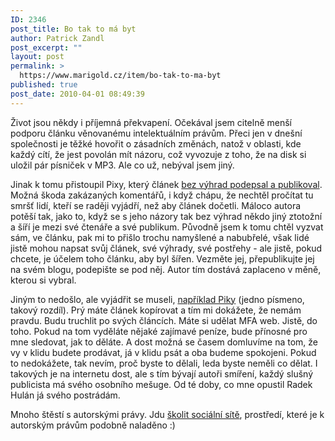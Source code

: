 ```yaml
---
ID: 2346
post_title: Bo tak to má byt
author: Patrick Zandl
post_excerpt: ""
layout: post
permalink: >
  https://www.marigold.cz/item/bo-tak-to-ma-byt
published: true
post_date: 2010-04-01 08:49:39
---
```

Život jsou někdy i příjemná překvapení. Očekával jsem citelně menší podporu článku věnovanému intelektuálním právům. Přeci jen v dnešní společnosti je těžké hovořit o zásadních změnách, natož v oblasti, kde každý cítí, že jest povolán mít názoru, což vyvozuje z toho, že na disk si uložil pár písniček v MP3. Ale co už, nebýval jsem jiný. 

Jinak k tomu přistoupil Pixy, který článek <a href="http://pixy.cz/pixynergia/2010/03/29/zapomenme-na-autorska-prava-2">bez výhrad podepsal a publikoval</a>.  Možná škoda zakázaných komentářů, i když chápu, že nechtěl pročítat tu smršť lidí, kteří se raději vyjádří, než aby článek dočetli. Máloco autora potěší tak, jako to, když se s jeho názory tak bez výhrad někdo jiný ztotožní a šíří je mezi své čtenáře a své publikum. Původně jsem k tomu chtěl vyzvat sám, ve článku, pak mi to přišlo trochu namyšlené a nabubřelé, však lidé jistě mohou napsat svůj článek, své výhrady, své postřehy - ale jistě, pokud chcete, je účelem toho článku, aby byl šířen. Vezměte jej, přepublikujte jej na svém blogu, podepište se pod něj. Autor tím dostává zaplaceno v měně, kterou si vybral. 

Jiným to nedošlo, ale vyjádřit se museli, <a href="http://4m.pilnik.sk/blabol-o-autorskych-pravach/">například Piky</a> (jedno písmeno, takový rozdíl). Prý máte článek kopírovat a tím mi dokážete, že nemám pravdu. Budu truchlit po svých článcích. Máte si udělat MFA web. Jistě, do toho. Pokud na tom vyděláte nějaké zajímavé peníze, bude přínosné pro mne sledovat, jak to děláte. A dost možná se časem domluvíme na tom, že vy v klidu budete prodávat, já v klidu psát a oba budeme spokojeni. Pokud to nedokážete, tak nevím, proč byste to dělali, leda byste neměli co dělat. I takových je na internetu dost, ale s tím bývají autoři smíření, každý slušný publicista má svého osobního mešuge. Od té doby, co mne opustil Radek Hulán já svého postrádám. 

Mnoho štěstí s autorskými právy. Jdu <a href="http://www.dobryweb.cz/skoleni-socialni-site-twitter-facebook-a-marketing/">školit sociální sítě</a>, prostředí, které je k autorským právům podobně naladěno :)